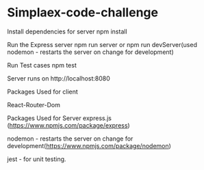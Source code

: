 # Simplaex-code-challenge

Install dependencies for server
npm install

Run the Express server 
npm run server or npm run devServer(used nodemon - restarts the server on change for development)

Run Test cases
npm test



Server runs on http://localhost:8080 

Packages Used for client


React-Router-Dom

Packages Used for Server
express.js (https://www.npmjs.com/package/express)

nodemon - restarts the server on change for development(https://www.npmjs.com/package/nodemon)

jest - for unit testing.

